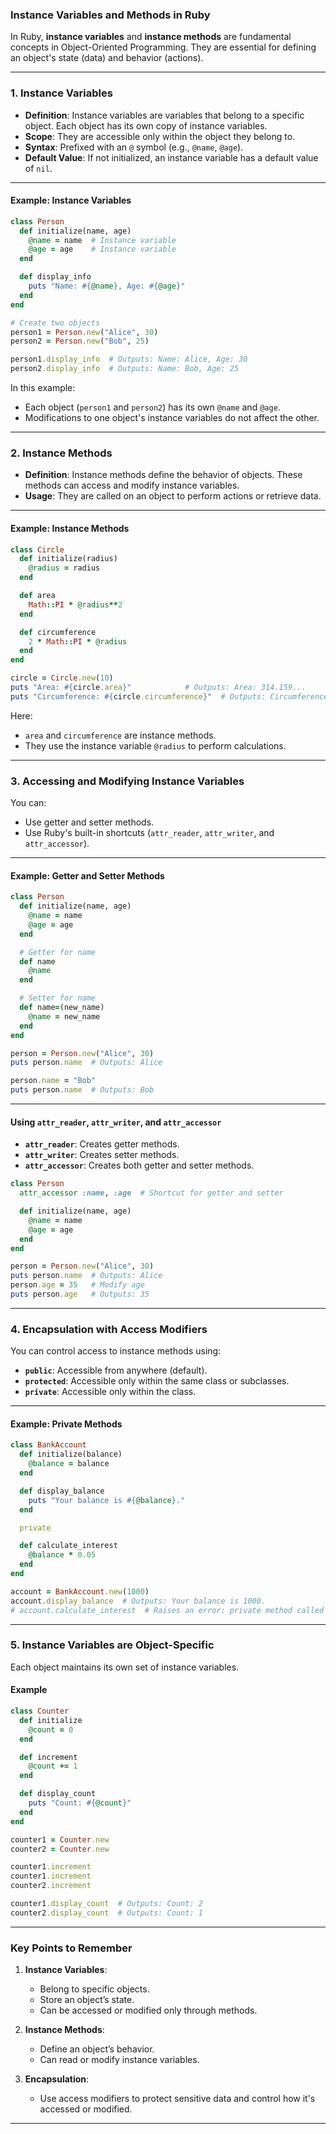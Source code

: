 ### **Instance Variables and Methods in Ruby**

In Ruby, **instance variables** and **instance methods** are fundamental concepts in Object-Oriented Programming. They are essential for defining an object's state (data) and behavior (actions).

---

### **1. Instance Variables**

- **Definition**: Instance variables are variables that belong to a specific object. Each object has its own copy of instance variables.
- **Scope**: They are accessible only within the object they belong to.
- **Syntax**: Prefixed with an `@` symbol (e.g., `@name`, `@age`).
- **Default Value**: If not initialized, an instance variable has a default value of `nil`.

---

#### **Example: Instance Variables**
```ruby
class Person
  def initialize(name, age)
    @name = name  # Instance variable
    @age = age    # Instance variable
  end

  def display_info
    puts "Name: #{@name}, Age: #{@age}"
  end
end

# Create two objects
person1 = Person.new("Alice", 30)
person2 = Person.new("Bob", 25)

person1.display_info  # Outputs: Name: Alice, Age: 30
person2.display_info  # Outputs: Name: Bob, Age: 25
```

In this example:
- Each object (`person1` and `person2`) has its own `@name` and `@age`.
- Modifications to one object's instance variables do not affect the other.

---

### **2. Instance Methods**

- **Definition**: Instance methods define the behavior of objects. These methods can access and modify instance variables.
- **Usage**: They are called on an object to perform actions or retrieve data.

---

#### **Example: Instance Methods**
```ruby
class Circle
  def initialize(radius)
    @radius = radius
  end

  def area
    Math::PI * @radius**2
  end

  def circumference
    2 * Math::PI * @radius
  end
end

circle = Circle.new(10)
puts "Area: #{circle.area}"            # Outputs: Area: 314.159...
puts "Circumference: #{circle.circumference}"  # Outputs: Circumference: 62.831...
```

Here:
- `area` and `circumference` are instance methods.
- They use the instance variable `@radius` to perform calculations.

---

### **3. Accessing and Modifying Instance Variables**

You can:
- Use getter and setter methods.
- Use Ruby's built-in shortcuts (`attr_reader`, `attr_writer`, and `attr_accessor`).

---

#### **Example: Getter and Setter Methods**
```ruby
class Person
  def initialize(name, age)
    @name = name
    @age = age
  end

  # Getter for name
  def name
    @name
  end

  # Setter for name
  def name=(new_name)
    @name = new_name
  end
end

person = Person.new("Alice", 30)
puts person.name  # Outputs: Alice

person.name = "Bob"
puts person.name  # Outputs: Bob
```

---

#### **Using `attr_reader`, `attr_writer`, and `attr_accessor`**
- **`attr_reader`**: Creates getter methods.
- **`attr_writer`**: Creates setter methods.
- **`attr_accessor`**: Creates both getter and setter methods.

```ruby
class Person
  attr_accessor :name, :age  # Shortcut for getter and setter

  def initialize(name, age)
    @name = name
    @age = age
  end
end

person = Person.new("Alice", 30)
puts person.name  # Outputs: Alice
person.age = 35   # Modify age
puts person.age   # Outputs: 35
```

---

### **4. Encapsulation with Access Modifiers**
You can control access to instance methods using:
- **`public`**: Accessible from anywhere (default).
- **`protected`**: Accessible only within the same class or subclasses.
- **`private`**: Accessible only within the class.

---

#### **Example: Private Methods**
```ruby
class BankAccount
  def initialize(balance)
    @balance = balance
  end

  def display_balance
    puts "Your balance is #{@balance}."
  end

  private

  def calculate_interest
    @balance * 0.05
  end
end

account = BankAccount.new(1000)
account.display_balance  # Outputs: Your balance is 1000.
# account.calculate_interest  # Raises an error: private method called
```

---

### **5. Instance Variables are Object-Specific**
Each object maintains its own set of instance variables.

#### **Example**
```ruby
class Counter
  def initialize
    @count = 0
  end

  def increment
    @count += 1
  end

  def display_count
    puts "Count: #{@count}"
  end
end

counter1 = Counter.new
counter2 = Counter.new

counter1.increment
counter1.increment
counter2.increment

counter1.display_count  # Outputs: Count: 2
counter2.display_count  # Outputs: Count: 1
```

---

### **Key Points to Remember**
1. **Instance Variables**:
   - Belong to specific objects.
   - Store an object’s state.
   - Can be accessed or modified only through methods.

2. **Instance Methods**:
   - Define an object’s behavior.
   - Can read or modify instance variables.

3. **Encapsulation**:
   - Use access modifiers to protect sensitive data and control how it's accessed or modified.

---
